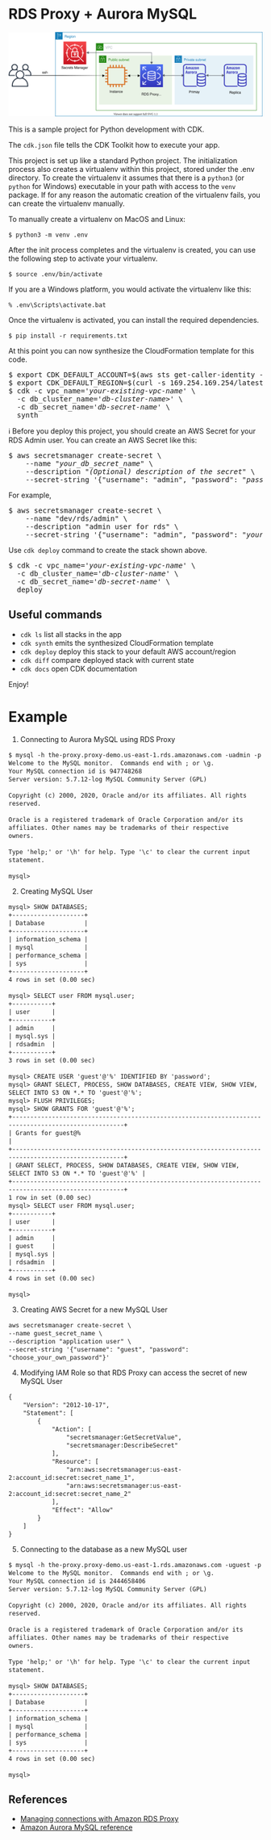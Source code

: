 
# RDS Proxy + Aurora MySQL

![rds_proxy-aurora_mysql-arch](./rds_proxy-aurora_mysql-arch.svg)

This is a sample project for Python development with CDK.

The `cdk.json` file tells the CDK Toolkit how to execute your app.

This project is set up like a standard Python project.  The initialization
process also creates a virtualenv within this project, stored under the .env
directory.  To create the virtualenv it assumes that there is a `python3`
(or `python` for Windows) executable in your path with access to the `venv`
package. If for any reason the automatic creation of the virtualenv fails,
you can create the virtualenv manually.

To manually create a virtualenv on MacOS and Linux:

```
$ python3 -m venv .env
```

After the init process completes and the virtualenv is created, you can use the following
step to activate your virtualenv.

```
$ source .env/bin/activate
```

If you are a Windows platform, you would activate the virtualenv like this:

```
% .env\Scripts\activate.bat
```

Once the virtualenv is activated, you can install the required dependencies.

```
$ pip install -r requirements.txt
```

At this point you can now synthesize the CloudFormation template for this code.

<pre>
$ export CDK_DEFAULT_ACCOUNT=$(aws sts get-caller-identity --query Account --output text)
$ export CDK_DEFAULT_REGION=$(curl -s 169.254.169.254/latest/dynamic/instance-identity/document | jq -r .region)
$ cdk -c vpc_name='<i>your-existing-vpc-name</i>' \
  -c db_cluster_name='<i>db-cluster-name</i>>' \
  -c db_secret_name='<i>db-secret-name</i>' \
  synth
</pre>

:information_source: Before you deploy this project, you should create an AWS Secret for your RDS Admin user. You can create an AWS Secret like this:

<pre>
$ aws secretsmanager create-secret \
    --name <i>"your_db_secret_name"</i> \
    --description "<i>(Optional) description of the secret</i>" \
    --secret-string '{"username": "admin", "password": <i>"password_of_at_last_8_characters"</i>}'
</pre>

For example,

<pre>
$ aws secretsmanager create-secret \
    --name "dev/rds/admin" \
    --description "admin user for rds" \
    --secret-string '{"username": "admin", "password": <i>"your admin password"</i>}'
</pre>

Use `cdk deploy` command to create the stack shown above.

<pre>
$ cdk -c vpc_name='<i>your-existing-vpc-name</i>' \
  -c db_cluster_name='<i>db-cluster-name</i>' \
  -c db_secret_name='<i>db-secret-name</i>' \
  deploy
</pre>

## Useful commands

 * `cdk ls`          list all stacks in the app
 * `cdk synth`       emits the synthesized CloudFormation template
 * `cdk deploy`      deploy this stack to your default AWS account/region
 * `cdk diff`        compare deployed stack with current state
 * `cdk docs`        open CDK documentation

Enjoy!

# Example

1. Connecting to Aurora MySQL using RDS Proxy

```
$ mysql -h the-proxy.proxy-demo.us-east-1.rds.amazonaws.com -uadmin -p
Welcome to the MySQL monitor.  Commands end with ; or \g.
Your MySQL connection id is 947748268
Server version: 5.7.12-log MySQL Community Server (GPL)

Copyright (c) 2000, 2020, Oracle and/or its affiliates. All rights reserved.

Oracle is a registered trademark of Oracle Corporation and/or its
affiliates. Other names may be trademarks of their respective
owners.

Type 'help;' or '\h' for help. Type '\c' to clear the current input statement.

mysql>
```

2. Creating MySQL User
   
```
mysql> SHOW DATABASES;
+--------------------+
| Database           |
+--------------------+
| information_schema |
| mysql              |
| performance_schema |
| sys                |
+--------------------+
4 rows in set (0.00 sec)

mysql> SELECT user FROM mysql.user;
+-----------+
| user      |
+-----------+
| admin     |
| mysql.sys |
| rdsadmin  |
+-----------+
3 rows in set (0.00 sec)

mysql> CREATE USER 'guest'@'%' IDENTIFIED BY 'password';
mysql> GRANT SELECT, PROCESS, SHOW DATABASES, CREATE VIEW, SHOW VIEW, SELECT INTO S3 ON *.* TO 'guest'@'%';
mysql> FLUSH PRIVILEGES;
mysql> SHOW GRANTS FOR 'guest'@'%';
+-----------------------------------------------------------------------------------------------------+
| Grants for guest@%                                                                                  |
+-----------------------------------------------------------------------------------------------------+
| GRANT SELECT, PROCESS, SHOW DATABASES, CREATE VIEW, SHOW VIEW, SELECT INTO S3 ON *.* TO 'guest'@'%' |
+-----------------------------------------------------------------------------------------------------+
1 row in set (0.00 sec)
mysql> SELECT user FROM mysql.user;
+-----------+
| user      |
+-----------+
| admin     |
| guest     |
| mysql.sys |
| rdsadmin  |
+-----------+
4 rows in set (0.00 sec)

mysql>
```

3. Creating AWS Secret for a new MySQL User 

```
aws secretsmanager create-secret \
--name guest_secret_name \
--description "application user" \
--secret-string '{"username": "guest", "password": "choose_your_own_password"}'
```

4. Modifying IAM Role so that RDS Proxy can access the secret of new MySQL User

```
{
    "Version": "2012-10-17",
    "Statement": [
        {
            "Action": [
                "secretsmanager:GetSecretValue",
                "secretsmanager:DescribeSecret"
            ],
            "Resource": [
                "arn:aws:secretsmanager:us-east-2:account_id:secret:secret_name_1",
                "arn:aws:secretsmanager:us-east-2:account_id:secret:secret_name_2"
            ],
            "Effect": "Allow"
        }
    ]
}
```

5. Connecting to the database as a new MySQL user
   
```
$ mysql -h the-proxy.proxy-demo.us-east-1.rds.amazonaws.com -uguest -p
Welcome to the MySQL monitor.  Commands end with ; or \g.
Your MySQL connection id is 2444658406
Server version: 5.7.12-log MySQL Community Server (GPL)

Copyright (c) 2000, 2020, Oracle and/or its affiliates. All rights reserved.

Oracle is a registered trademark of Oracle Corporation and/or its
affiliates. Other names may be trademarks of their respective
owners.

Type 'help;' or '\h' for help. Type '\c' to clear the current input statement.

mysql> SHOW DATABASES;
+--------------------+
| Database           |
+--------------------+
| information_schema |
| mysql              |
| performance_schema |
| sys                |
+--------------------+
4 rows in set (0.00 sec)

mysql>
```

## References
- [Managing connections with Amazon RDS Proxy](https://docs.aws.amazon.com/AmazonRDS/latest/UserGuide/rds-proxy.html)
- [Amazon Aurora MySQL reference](https://docs.aws.amazon.com/AmazonRDS/latest/AuroraUserGuide/AuroraMySQL.Reference.html)

